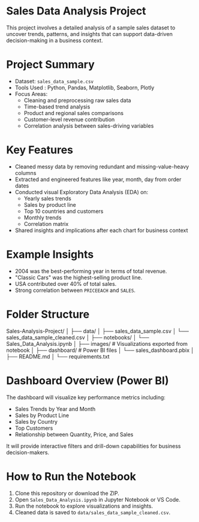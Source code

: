 # Sales Data Analysis Project

This project involves a detailed analysis of a sample sales dataset to uncover trends, patterns, and insights that can support data-driven decision-making in a business context.

# Project Summary

- Dataset: `sales_data_sample.csv`
- Tools Used : Python, Pandas, Matplotlib, Seaborn, Plotly
- Focus Areas:
  - Cleaning and preprocessing raw sales data
  - Time-based trend analysis
  - Product and regional sales comparisons
  - Customer-level revenue contribution
  - Correlation analysis between sales-driving variables



# Key Features

- Cleaned messy data by removing redundant and missing-value-heavy columns
- Extracted and engineered features like year, month, day from order dates
- Conducted visual Exploratory Data Analysis (EDA) on:
  - Yearly sales trends
  - Sales by product line
  - Top 10 countries and customers
  - Monthly trends
  - Correlation matrix
- Shared insights and implications after each chart for business context



# Example Insights

- 2004 was the best-performing year in terms of total revenue.
- "Classic Cars" was the highest-selling product line.
- USA contributed over 40% of total sales.
- Strong correlation between `PRICEEACH` and `SALES`.



# Folder Structure
Sales-Analysis-Project/
│
├── data/
│ ├── sales_data_sample.csv
│ └── sales_data_sample_cleaned.csv
│
├── notebooks/
│ └── Sales_Data_Analysis.ipynb
│
├── images/ # Visualizations exported from notebook
│
├── dashboard/ # Power BI files
│ └── sales_dashboard.pbix
│
├── README.md
│
└── requirements.txt



# Dashboard Overview (Power BI)

The dashboard will visualize key performance metrics including:

- Sales Trends by Year and Month
- Sales by Product Line
- Sales by Country
- Top Customers
- Relationship between Quantity, Price, and Sales

It will provide interactive filters and drill-down capabilities for business decision-makers.


# How to Run the Notebook

1. Clone this repository or download the ZIP.
2. Open `Sales_Data_Analysis.ipynb` in Jupyter Notebook or VS Code.
3. Run the notebook to explore visualizations and insights.
4. Cleaned data is saved to `data/sales_data_sample_cleaned.csv`.

